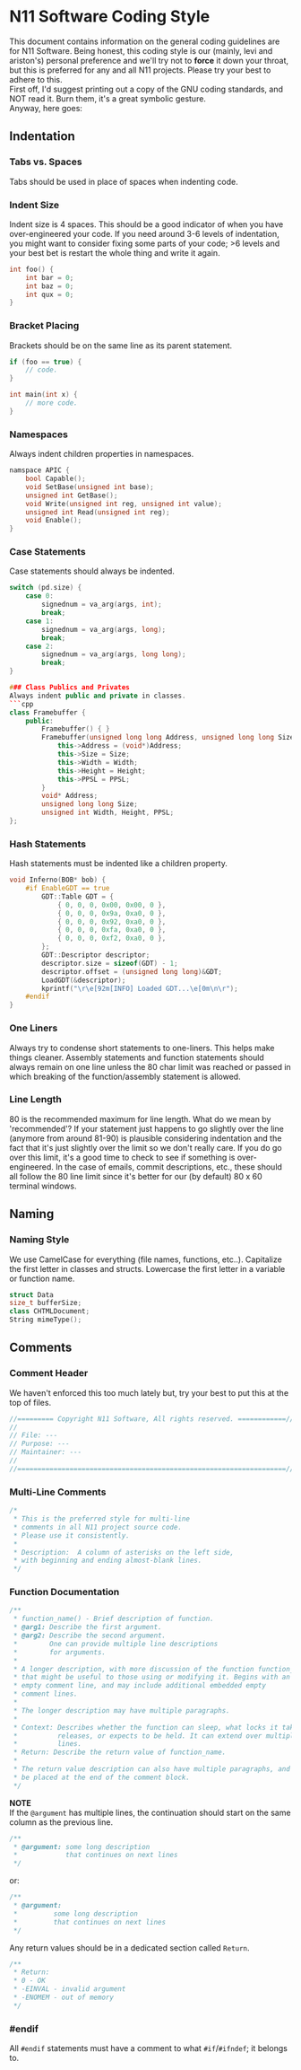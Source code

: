 # N11 Software Coding Style
This document contains information on the general coding guidelines are for 
N11 Software. Being honest, this coding style is our (mainly, levi and
ariston's) personal preference and we'll try not to **force** it down your
throat, but this is preferred for any and all N11 projects. Please try your
best to adhere to this.
<br>
First off, I'd suggest printing out a copy of the GNU coding standards, and 
NOT read it. Burn them, it's a great symbolic gesture.
<br>
Anyway, here goes:

## Indentation

### Tabs vs. Spaces
Tabs should be used in place of spaces when indenting code.

### Indent Size
Indent size is 4 spaces. This should be a good indicator of when you have
over-engineered your code. If you need around 3-6 levels of indentation,
you might want to consider fixing some parts of your code; >6 levels and 
your best bet is restart the whole thing and write it again.

```cpp
int foo() {
	int bar = 0;
	int baz = 0;
	int qux = 0;
}
```

### Bracket Placing
Brackets should be on the same line as its parent statement.
```cpp
if (foo == true) {
	// code.
}

int main(int x) {
	// more code.
}
```

### Namespaces
Always indent children properties in namespaces.
```cpp
namspace APIC {
    bool Capable();
    void SetBase(unsigned int base);
    unsigned int GetBase();
    void Write(unsigned int reg, unsigned int value);
    unsigned int Read(unsigned int reg);
    void Enable();
}
```

### Case Statements
Case statements should always be indented.
```cpp
switch (pd.size) {
    case 0:
        signednum = va_arg(args, int);
        break;
    case 1:
        signednum = va_arg(args, long);
        break;
    case 2:
        signednum = va_arg(args, long long);
        break;
}

### Class Publics and Privates
Always indent public and private in classes.
```cpp
class Framebuffer {
    public:
        Framebuffer() { }
        Framebuffer(unsigned long long Address, unsigned long long Size, unsigned int Width, unsigned int Height, unsigned int PPSL) {
            this->Address = (void*)Address;
            this->Size = Size;
            this->Width = Width;
            this->Height = Height;
            this->PPSL = PPSL;
        }
        void* Address;
        unsigned long long Size;
        unsigned int Width, Height, PPSL;
};
```

### Hash Statements
Hash statements must be indented like a children property.
```cpp
void Inferno(BOB* bob) {
    #if EnableGDT == true
		GDT::Table GDT = {
			{ 0, 0, 0, 0x00, 0x00, 0 },
			{ 0, 0, 0, 0x9a, 0xa0, 0 },
			{ 0, 0, 0, 0x92, 0xa0, 0 },
			{ 0, 0, 0, 0xfa, 0xa0, 0 },
			{ 0, 0, 0, 0xf2, 0xa0, 0 },
		};
		GDT::Descriptor descriptor;
		descriptor.size = sizeof(GDT) - 1;
		descriptor.offset = (unsigned long long)&GDT;
		LoadGDT(&descriptor);
		kprintf("\r\e[92m[INFO] Loaded GDT...\e[0m\n\r");
	#endif
}
```

### One Liners
Always try to condense short statements to one-liners. This helps make
things cleaner. Assembly statements and function statements should always
remain on one line unless the 80 char limit was reached or passed in which
breaking of the function/assembly statement is allowed.

### Line Length
80 is the recommended maximum for line length. What do we mean by 'recommended'?
If your statement just happens to go slightly over the line (anymore from around
81-90) is plausible considering indentation and the fact that it's just slightly
over the limit so we don't really care. If you do go over this limit, it's a
good time to check to see if something is over-engineered. In the case of emails,
commit descriptions, etc., these should all follow the 80 line limit since it's
better for our (by default) 80 x 60 terminal windows.

## Naming

### Naming Style
We use CamelCase for everything (file names, functions, etc..). Capitalize the
first letter in classes and structs. Lowercase the first letter in a variable
or function name.

```cpp
struct Data
size_t bufferSize;
class CHTMLDocument;
String mimeType();
```

## Comments

### Comment Header
We haven't enforced this too much lately but, try your best to put this at
the top of files.
```cpp
//========= Copyright N11 Software, All rights reserved. ============//
//
// File: ---
// Purpose: ---
// Maintainer: ---
//
//===================================================================//
```

### Multi-Line Comments
```cpp
/*
 * This is the preferred style for multi-line
 * comments in all N11 project source code.
 * Please use it consistently.
 *
 * Description:  A column of asterisks on the left side,
 * with beginning and ending almost-blank lines.
 */
```

### Function Documentation
```cpp
/**
 * function_name() - Brief description of function.
 * @arg1: Describe the first argument.
 * @arg2: Describe the second argument.
 *        One can provide multiple line descriptions
 *        for arguments.
 *
 * A longer description, with more discussion of the function function_name()
 * that might be useful to those using or modifying it. Begins with an
 * empty comment line, and may include additional embedded empty
 * comment lines.
 *
 * The longer description may have multiple paragraphs.
 *
 * Context: Describes whether the function can sleep, what locks it takes,
 *          releases, or expects to be held. It can extend over multiple
 *          lines.
 * Return: Describe the return value of function_name.
 *
 * The return value description can also have multiple paragraphs, and should
 * be placed at the end of the comment block.
 */
```
**NOTE**
<br>
If the `@argument` has multiple lines, the continuation should start on the
same column as the previous line.
```cpp
/**
 * @argument: some long description
 *            that continues on next lines
 */
```
or:
```cpp
/**
 * @argument:
 *         some long description
 *         that continues on next lines
 */
```
Any return values should be in a dedicated section called `Return`.
```cpp
/**
 * Return:
 * 0 - OK
 * -EINVAL - invalid argument
 * -ENOMEM - out of memory
 */
```

### #endif
All `#endif` statements must have a comment to what `#if`/`#ifndef`; it belongs to.
